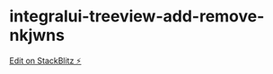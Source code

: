 # integralui-treeview-add-remove-nkjwns

[Edit on StackBlitz ⚡️](https://stackblitz.com/edit/integralui-treeview-add-remove-nkjwns)